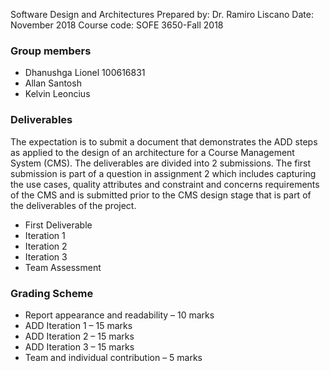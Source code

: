 Software Design and Architectures
Prepared by: Dr. Ramiro Liscano 
Date: November 2018 
Course code: SOFE 3650-Fall 2018

### Group members
- Dhanushga Lionel 100616831
- Allan Santosh
- Kelvin Leoncius 

### Deliverables
The expectation is to submit a document that demonstrates the ADD steps as applied to the design of an architecture for a Course Management System (CMS). The deliverables are divided into 2 submissions. The first submission is part of a question in assignment 2 which includes capturing the use cases, quality attributes and constraint and concerns requirements of the CMS and is submitted prior to the CMS design stage that is part of the deliverables of the project.

- First Deliverable
- Iteration 1
- Iteration 2
- Iteration 3
- Team Assessment


### Grading Scheme
- Report appearance and readability – 10 marks
- ADD Iteration 1 – 15 marks
- ADD Iteration 2 – 15 marks
- ADD Iteration 3 – 15 marks
- Team and individual contribution – 5 marks
